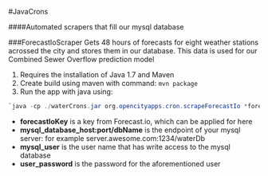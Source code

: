 #JavaCrons

####Automated scrapers that fill our mysql database

###ForecastIoScraper
Gets 48 hours of forecasts for eight weather stations acrossed the city and stores them in our database.  This data is used for our Combined Sewer Overflow prediction model

1. Requires the installation of Java 1.7 and Maven
2. Create build using maven with command:
`mvn package`
3. Run the app with java using:
```java
`java -cp ./waterCrons.jar org.opencityapps.cron.scrapeForecastIo *forecastIoKey* *mysql_database_host:port/dbName* *mysql_user* *user_password*`
```
  * **forecastIoKey** is a key from Forecast.io, which can be applied for here
  * **mysql_database_host:port/dbName** is the endpoint of your mysql server:  for example server.awesome.com:1234/waterDb
  * **mysql_user** is the user name that has write access to the mysql database
  * **user_password** is the password for the aforementioned user

